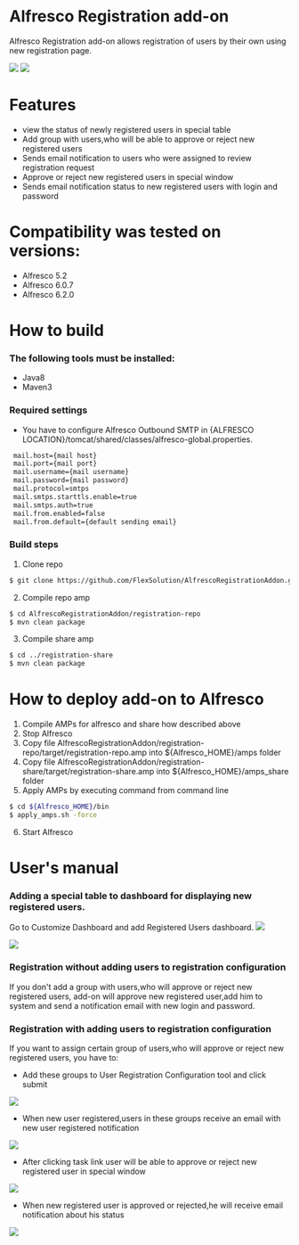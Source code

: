 # Alfresco Registration add-on

Alfresco Registration add-on allows registration of users by their own using new registration page.  

![](readme_resources/9-config.png) ![](readme_resources/10-config.png)

# Features
 - view the status of newly registered users in special table
 - Add group with users,who will be able to approve or reject new registered users
 - Sends email notification to users who were assigned to review registration request
 - Approve or reject new registered users in special window
 - Sends email notification status to new registered users with login and password

 # Compatibility was tested on versions:
  - Alfresco 5.2
  - Alfresco 6.0.7
  - Alfresco 6.2.0
 
 # How to build
 ### The following tools must be installed:
 - Java8
 - Maven3
  ### Required settings
  - You have to configure Alfresco Outbound SMTP in {ALFRESCO LOCATION}/tomcat/shared/classes/alfresco-global.properties.
  ```sh
   mail.host={mail host}
   mail.port={mail port}
   mail.username={mail username}
   mail.password={mail password}
   mail.protocol=smtps
   mail.smtps.starttls.enable=true
   mail.smtps.auth=true
   mail.from.enabled=false
   mail.from.default={default sending email}
   ```
 
 ### Build steps
 1. Clone repo
 ```sh
 $ git clone https://github.com/FlexSolution/AlfrescoRegistrationAddon.git
 ```
 2. Compile repo amp 
 
 ```sh
 $ cd AlfrescoRegistrationAddon/registration-repo
 $ mvn clean package
 ```
 
 3. Compile share amp
 
 ```sh
 $ cd ../registration-share
 $ mvn clean package
 ```
 
 # How to deploy add-on to Alfresco
 
 1. Compile AMPs for alfresco and share how described above
 2. Stop Alfresco
 3. Copy file AlfrescoRegistrationAddon/registration-repo/target/registration-repo.amp into ${Alfresco_HOME}/amps folder
 4. Copy file AlfrescoRegistrationAddon/registration-share/target/registration-share.amp into ${Alfresco_HOME}/amps_share folder
 5. Apply AMPs by executing command from command line
 ```sh
 $ cd ${Alfresco_HOME}/bin
 $ apply_amps.sh -force
 ```
 6. Start Alfresco
 
# User's manual
### Adding a special table to dashboard for displaying new registered users.
Go to Customize Dashboard and add Registered Users dashboard.
 ![](readme_resources/7-config.png)
 
 ![](readme_resources/1-config.png)
 
### Registration without adding users to registration configuration
If you don't add a group with users,who will approve or reject new registered users,
add-on will approve new registered user,add him to system and send a notification email
with new login and password.

### Registration with adding users to registration configuration
If you want to assign certain group of users,who will approve or reject new registered 
users, you have to:
 - Add these groups to User Registration Configuration tool and click submit
  
  ![](readme_resources/8-config.png)
  
 - When new user registered,users in these groups receive an email with 
 new user registered notification
 
 ![](readme_resources/2-config.png)
 
 - After clicking task link user will be able to approve or reject new registered user
 in special window
 
 ![](readme_resources/5-config.png)
 
 - When new registered user is approved or rejected,he will receive email notification
 about his status
 
 ![](readme_resources/3-config.png)
 
 
 


